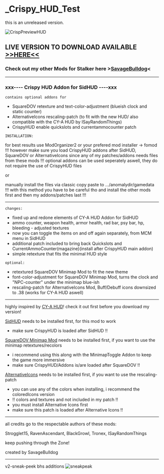 # _Crispy_HUD_Test
this is an unreleased version.

![CrispPreviewHUD](https://user-images.githubusercontent.com/96113159/189320620-37f13f61-ae95-44f5-8c30-eb0fc3488ac4.gif)

## LIVE VERSION TO DOWNLOAD AVAILABLE [>>HERE<<](https://www.moddb.com/mods/stalker-anomaly/addons/crispyhud-151)
### Check out my other Mods for Stalker here >[SavageBulldog](https://www.moddb.com/members/savagebulldog)<

--------------

### xxx---- Crispy HUD Addon for SidHUD ----xxx

`contains optional addons for`
- SquareDOV 		retexture and text-color-adjustment (blueish clock and static counter)
- AlternativeIcons 	rescaling-patch (to fit with the new HUD/ also compatible with the CY-A HUD by ISayRandomThings)
- CrispyHUD 		enable quickslots and currentammocounter patch


`INSTALLATION:`

for best results use ModOrganizer2 or your prefered mod installer -> fomod
!!! however make sure you load CrispyHUD addons after SidHUD, SquareDOV or AlternativeIcons since any of my patches/addons needs files from these mods !!!
optional addons can be used seperately aswell, they do not require the use of CrispyHUD files

or

manually install the files via classic copy paste to .../anomalydir/gamedata
!!! with this method you have to be careful tho and install the other mods first and then my addons/patches last !!!

---------------

`changes:`

- fixed up and redone elements of CY-A HUD Addon for SidHUD
- ammo counter, weapon health, armor health, rad bar, psy bar, hp, bleeding - adjusted textures
- now you can toggle the items on and off again separately, from MCM menu in SidHUD
- additional patch included to bring back Quickslots and CurrentAmmoCounter(magazine)(install after CrispyHUD main addon)
- simple retexture that fits the minimal HUD style

`optional:`

- retextured SquareDOV	Minimap Mod to fit the new theme
- font-color-adjustment for SquareDOV Minimap Mod, turns the clock and "NPC-counter" under the minimap blue-ish
- rescaling-patch for AlternativeIcons Mod, Buff/Debuff icons downsized to .38 (works for CY-A HUD aswell)

-----------------

highly inspired by [CY-A HUD](https://www.moddb.com/mods/stalker-anomaly/addons/cy-a-hud)! check it out first before you download my version!


[SidHUD](https://www.moddb.com/mods/stalker-anomaly/addons/sidhud) needs to be installed first, for this mod to work
- make sure CrispyHUD is loaded after SidHUD !!


[SquareDOV Minimap Mod](https://www.moddb.com/mods/stalker-anomaly/addons/squaredov) needs to be installed first, if you want to use the minimap retextures/recolors
- i recommend using this along with the MinimapToggle Addon to keep the game more immersive
- make sure CrispyHUD/Addons is/are loaded after SquareDOV !!

[AlternativeIcons](https://www.moddb.com/mods/stalker-anomaly/addons/alticons) needs to be installed first, if you want to use the rescaling-patch
- you can use any of the colors when installing, i recommend the coloredIcons version
- !! colors and textures and not included in my patch !!
- you must install Alternative Icons first
- make sure this patch is loaded after Alternative Icons !!

-----------------

all credits go to the respectable authors of these mods:

Strogglet15, RavenAscendant, BlackGrowl, Tronex, ISayRandomThings

keep pushing through the Zone!

created by SavageBulldog

-------------------

v2-sneak-peek bhs additions
![sneakpeak](https://media.moddb.com/images/members/5/4593/4592737/profile/CrispyHUDBHS_WIP.gif)

